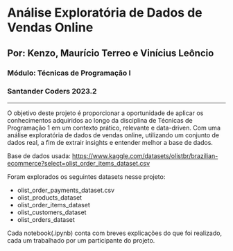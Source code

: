 # Análise Exploratória de Dados de Vendas Online
## Por: Kenzo, Maurício Terreo e Vinícius Leôncio
### Módulo: Técnicas de Programação I
### Santander Coders 2023.2
---

O objetivo deste projeto é proporcionar a oportunidade de aplicar os conhecimentos adquiridos ao longo da disciplina de Técnicas de Programação 1 em um contexto prático, relevante e data-driven. Com uma análise exploratória de dados de vendas online, utilizando um conjunto de dados real, a fim de extrair insights e entender melhor a base de dados.

Base de dados usada: https://www.kaggle.com/datasets/olistbr/brazilian-ecommerce?select=olist_order_items_dataset.csv

Foram explorados os seguintes datasets nesse projeto: 
- olist_order_payments_dataset.csv
- olist_products_dataset
- olist_order_items_dataset
- olist_customers_dataset
- olist_orders_dataset

Cada notebook(.ipynb) conta com breves explicações do que foi realizado, cada um trabalhado por um participante do projeto.
